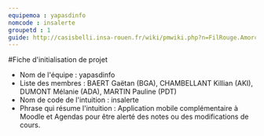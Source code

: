 ```yaml
---
equipemoa : yapasdinfo
nomcode : insalerte
groupetd : 1
guide: http://casisbelli.insa-rouen.fr/wiki/pmwiki.php?n=FilRouge.AmorcerProjet
---
```

#Fiche d'initialisation de projet

- Nom de l'équipe : yapasdinfo
- Liste des membres : BAERT Gaëtan (BGA), CHAMBELLANT Killian (AKI), DUMONT Mélanie (ADA), MARTIN Pauline (PDT) 
- Nom de code de l'intuition : insalerte
- Phrase qui résume l'intuition : Application mobile complémentaire à Moodle et Agendas pour être alerté des notes ou des modifications de cours.
